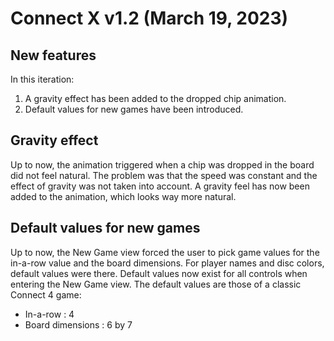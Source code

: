 # Connect X v1.2 (March 19, 2023)

## New features

In this iteration:

1. A gravity effect has been added to the dropped chip animation.
2. Default values for new games have been introduced.


## Gravity effect

Up to now, the animation triggered when a chip was dropped in the board
did not feel natural. The problem was that the speed was constant
and the effect of gravity was not taken into account. A gravity feel
has now been added to the animation, which looks way more natural.


## Default values for new games

Up to now, the New Game view forced the user to pick game values for
the in-a-row value and the board dimensions. For player names and disc
colors, default values were there. Default values now exist for all
controls when entering the New Game view. The default values are those
of a classic Connect 4 game:

 - In-a-row : 4
 - Board dimensions : 6 by 7
